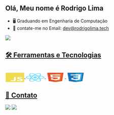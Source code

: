 ## Olá, Meu nome é Rodrigo Lima 
- 🖥️ Graduando em Engenharia de Computação
- 👯 contate-me no Email: dev@rodrigolima.tech
<div>
<a href="https://github.com/zrodrigolimaz">
<img height="165em" src="https://github-readme-stats.vercel.app/api/top-langs/?username=zrodrigolimaz&layout=compact&langs_count=7&theme=react"/>
</div>
<h2>🛠️ Ferramentas e Tecnologias </h2>
<div style="display: inline_block"><br>
<img align="center" alt="Rodrigo-Js" height="30" width="60" src="https://raw.githubusercontent.com/devicons/devicon/master/icons/javascript/javascript-plain.svg">
<img align="center" alt="-React" height="30" width="60" src="https://raw.githubusercontent.com/devicons/devicon/master/icons/react/react-original.svg">
<img align="center" alt="-HTML" height="30" width="60" src="https://raw.githubusercontent.com/devicons/devicon/master/icons/html5/html5-original.svg">
<img align="center" alt="-CSS" height="30" width="60" src="https://raw.githubusercontent.com/devicons/devicon/master/icons/css3/css3-original.svg">
</div>

  ##
 
<div> 
 <h2> 👯 Contato</h2>
  <a href = "mailto:dev@rodrigolima.tech"><img src="https://img.shields.io/badge/-Gmail-%23333?style=for-the-badge&logo=gmail&logoColor=white" target="_blank"></a>
  <a href="https://www.linkedin.com/in/zrodrigolimaz/" target="_blank"><img src="https://img.shields.io/badge/-LinkedIn-%230077B5?style=for-the-badge&logo=linkedin&logoColor=white" target="_blank"></a> 

</div> 
</div>

